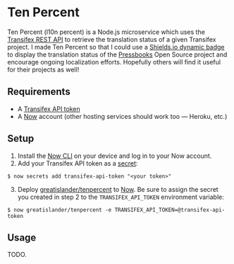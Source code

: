 # Ten Percent

Ten Percent (l10n percent) is a Node.js microservice which uses the [Transifex REST API](https://docs.transifex.com/api/introduction) to retrieve the translation status of a given Transifex project. I made Ten Percent so that I could use a [Shields.io dynamic badge](http://shields.io/#dynamic-badge) to display the translation status of the [Pressbooks](https://github.com/pressbooks/pressbooks) Open Source project and encourage ongoing localization efforts. Hopefully others will find it useful for their projects as well!

## Requirements

- A [Transifex API token](https://www.transifex.com/user/settings/api/)
- A [Now](https://zeit.co/now) account (other hosting services should work too — Heroku, etc.)


## Setup

1. Install the [Now CLI](https://zeit.co/download#now-cli) on your device and log in to your Now account.
2. Add your Transifex API token as a [secret](https://zeit.co/docs/getting-started/secrets):

```
$ now secrets add transifex-api-token "<your token>"
```
3. Deploy [greatislander/tenpercent](https://github.com/greatislander/tenpercent/) to [Now](https://zeit.co/docs/features/repositories). Be sure to assign the secret you created in step 2 to the `TRANSIFEX_API_TOKEN` environment variable:

```
$ now greatislander/tenpercent -e TRANSIFEX_API_TOKEN=@transifex-api-token
```

## Usage

TODO.